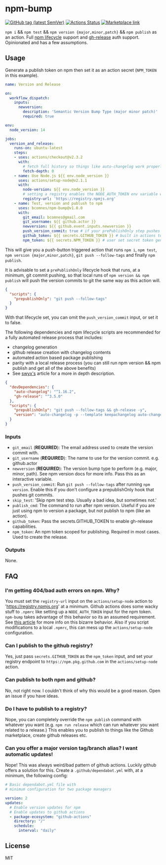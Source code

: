# npm-bump
[![GitHub tag (latest SemVer)](https://img.shields.io/github/v/tag/bcomnes/npm-bump)](https://github.com/bcomnes/npm-bump)
[![Actions Status](https://github.com/bcomnes/npm-bump/workflows/release/badge.svg)](https://github.com/bcomnes/deploy-to-neocities/actions)
[![Marketplace link](https://img.shields.io/badge/github%20marketplace-npm--bump-brightgreen)](https://github.com/marketplace/actions/npm-bump)

`npm i` && `npm test` && `npm version {major,minor,patch}` && `npm publish` as an action.  Full [npm lifecycle](https://docs.npmjs.com/misc/scripts) support and [gh-release](https://ghub.io/gh-release) auth support.  Opinionated and has a few assumptions.

## Usage

Generate a publish token on npm then set it as an action secret (`NPM_TOKEN` in this example).

``` yaml
name: Version and Release

on:
  workflow_dispatch:
    inputs:
      newversion:
        description: 'Semantic Version Bump Type (major minor patch)'
        required: true

env:
  node_version: 14

jobs:
  version_and_release:
    runs-on: ubuntu-latest
    steps:
    - uses: actions/checkout@v2.3.2
      with:
        # fetch full history so things like auto-changelog work properly
        fetch-depth: 0
    - name: Use Node.js ${{ env.node_version }}
      uses: actions/setup-node@v2.1.1
      with:
        node-version: ${{ env.node_version }}
        # setting a registry enables the NODE_AUTH_TOKEN env variable where we can set an npm token.  REQUIRED
        registry-url: 'https://registry.npmjs.org'
    - name: Test, version and publush to npm
      uses: bcomnes/npm-bump@v1.0.0
      with:
        git_email: bcomnes@gmail.com
        git_username: ${{ github.actor }}
        newversion: ${{ github.event.inputs.newversion }}
        push_version_commit: true # if your prePublishOnly step pushes git commits, you can omit this input or set it to false.
        github_token: ${{ secrets.GITHUB_TOKEN }} # built in actions token.  Passed tp gh-release if in use.
        npm_token: ${{ secrets.NPM_TOKEN }} # user set secret token generated at npm
```

This will give you a push-button triggered action that runs `npm i`, `npm test`, `npm version {major,minor,patch}`, `git push --follow-tags` and finally `npm publish`.

It is advisable to set a `prePublishOnly` lifecycle hook that runs, at a minimum, git commit pushing, so that local runs of `npm version && npm publish` will push the version commits to git the same way as this action will.

```json
{
  "scripts": {
    "prepublishOnly": "git push --follow-tags"
  }
}
```

With that lifecycle set, you can omit the `push_version_commit` input, or set it to false.

The following dependencies and npm lifecycle scripts are recommended for a fully automated release process that includes:

- changelog generation
- github release creation with changelog contents
- automated action based package publishing
- parity with a local release process (you can still run npm version && npm publish and get all of the above benefits)
- See [swyx's](https://dev.to/swyx/semi-automatic-npm-and-github-releases-with-gh-release-and-auto-changelog-4b5a) article for a more in depth description.

```json
{
  "devDependencies": {
    "auto-changelog": "^1.16.2",
    "gh-release": "^3.5.0"
  },
  "scripts": {
    "prepublishOnly": "git push --follow-tags && gh-release -y",
    "version": "auto-changelog -p --template keepachangelog auto-changelog --breaking-pattern 'BREAKING CHANGE:' && git add CHANGELOG.md"
  }
}
```

### Inputs

- `git_email` (**REQUIRED**): The email address used to create the version commit with.
- `git_username` (**REQUIRED**): The name to use for the version commit. e.g. github.actor
- `newversion` (**REQUIRED**): The version bump type to perform (e.g. major, minor, path). See npm version docs for more info.  Pass this as an interactive variable.
- `push_version_commit`: Run `git push --follow-tags` after running `npm version`.  Enable this if you don't configure a prepublishOnly hook that pushes git commits.
- `skip_test`: 'Skip npm test step.  Usually a bad idea, but sometimes not.'
- `publish_cmd`: The command to run after npm version.  Useful if you are just using npm to version a package, but not publish to npm (like an action).
- `github_token`: Pass the secrets.GITHUB_TOKEN to enable gh-release capabilities.
- `npm_token`: An npm token scoped for publishing.  Required in most cases.  Used to create the release.

### Outputs

None.

## FAQ

### I'm getting 404/bad auth errors on npm.  Why?

You must set the `registry-url` input on the `actions/setup-node` action to 'https://registry.npmjs.org' at a minimum.  Github actions does some wacky stuff to `.npmrc` like setting up a `NODE_AUTH_TOKEN` input for the npm token.  `npm-bump` takes advantage of this behavior so its an assumed requirement. See [this article](https://docs.github.com/en/actions/language-and-framework-guides/publishing-nodejs-packages) for more info on this bizarre behavior.   Also if you script modifications to a local `.npmrc`, this can mess up the `actions/setup-node` configuration.

### Can I publish to the github registry?

Yes, just pass `secrets.GITHUB_TOKEN` as the `npm_token` input, and set your registry endpoint to `https://npm.pkg.github.com` in the `actions/setup-node` action.

### Can publish to both npm and github?

No, not right now.  I couldn't think of why this would be a good reason.  Open an issue if you have ideas.

### Do I have to publish to a registry?

Nope, you can completely override the `npm publish` command with whatever you want (e.g. `npm run release` which can run whatever you want related to a release.)  This enables you to publish to things like the Github marketplace, create github releases etc.

### Can you offer a major version tag/branch alias?  I want automatic updates!

Nope!  This was always weird/bad pattern of github actions.  Luckily github offers a solution for this.  Create a `.github/dependabot.yml` with, at a minimum, the following config:

```yaml
# Basic dependabot.yml file with
# minimum configuration for two package managers

version: 2
updates:
  # Enable version updates for npm
  # Enable updates to github actions
  - package-ecosystem: "github-actions"
    directory: "/"
    schedule:
      interval: "daily"

```

## License

MIT
